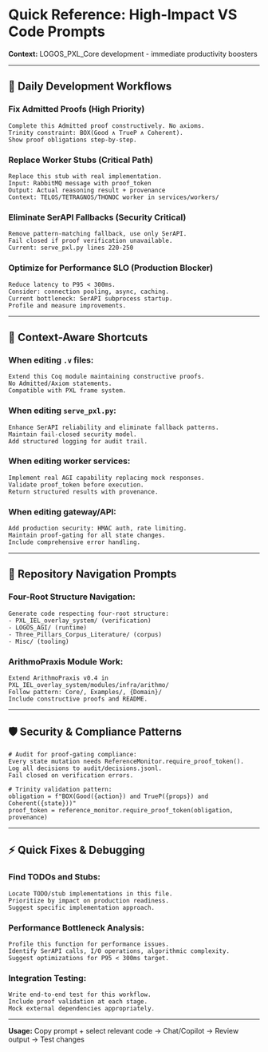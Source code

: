 # Quick Reference: High-Impact VS Code Prompts

**Context:** LOGOS_PXL_Core development - immediate productivity boosters

---

## 🚀 **Daily Development Workflows**

### Fix Admitted Proofs (High Priority)
```text
Complete this Admitted proof constructively. No axioms. 
Trinity constraint: BOX(Good ∧ TrueP ∧ Coherent).
Show proof obligations step-by-step.
```

### Replace Worker Stubs (Critical Path)
```text
Replace this stub with real implementation.
Input: RabbitMQ message with proof_token
Output: Actual reasoning result + provenance
Context: TELOS/TETRAGNOS/THONOC worker in services/workers/
```

### Eliminate SerAPI Fallbacks (Security Critical)
```text
Remove pattern-matching fallback, use only SerAPI.
Fail closed if proof verification unavailable.
Current: serve_pxl.py lines 220-250
```

### Optimize for Performance SLO (Production Blocker)
```text
Reduce latency to P95 < 300ms.
Consider: connection pooling, async, caching.
Current bottleneck: SerAPI subprocess startup.
Profile and measure improvements.
```

---

## 🎯 **Context-Aware Shortcuts**

### When editing `.v` files:
```text
Extend this Coq module maintaining constructive proofs.
No Admitted/Axiom statements.
Compatible with PXL frame system.
```

### When editing `serve_pxl.py`:
```text
Enhance SerAPI reliability and eliminate fallback patterns.
Maintain fail-closed security model.
Add structured logging for audit trail.
```

### When editing worker services:
```text
Implement real AGI capability replacing mock responses.
Validate proof_token before execution.
Return structured results with provenance.
```

### When editing gateway/API:
```text
Add production security: HMAC auth, rate limiting.
Maintain proof-gating for all state changes.
Include comprehensive error handling.
```

---

## 🔧 **Repository Navigation Prompts**

### Four-Root Structure Navigation:
```text
Generate code respecting four-root structure:
- PXL_IEL_overlay_system/ (verification)
- LOGOS_AGI/ (runtime)  
- Three_Pillars_Corpus_Literature/ (corpus)
- Misc/ (tooling)
```

### ArithmoPraxis Module Work:
```text
Extend ArithmoPraxis v0.4 in PXL_IEL_overlay_system/modules/infra/arithmo/
Follow pattern: Core/, Examples/, {Domain}/
Include constructive proofs and README.
```

---

## 🛡️ **Security & Compliance Patterns**

```text
# Audit for proof-gating compliance:
Every state mutation needs ReferenceMonitor.require_proof_token().
Log all decisions to audit/decisions.jsonl.
Fail closed on verification errors.

# Trinity validation pattern:
obligation = f"BOX(Good({action}) and TrueP({props}) and Coherent({state}))"
proof_token = reference_monitor.require_proof_token(obligation, provenance)
```

---

## ⚡ **Quick Fixes & Debugging**

### Find TODOs and Stubs:
```text
Locate TODO/stub implementations in this file.
Prioritize by impact on production readiness.
Suggest specific implementation approach.
```

### Performance Bottleneck Analysis:
```text
Profile this function for performance issues.
Identify SerAPI calls, I/O operations, algorithmic complexity.
Suggest optimizations for P95 < 300ms target.
```

### Integration Testing:
```text
Write end-to-end test for this workflow.
Include proof validation at each stage.
Mock external dependencies appropriately.
```

---

**Usage:** Copy prompt + select relevant code → Chat/Copilot → Review output → Test changes
